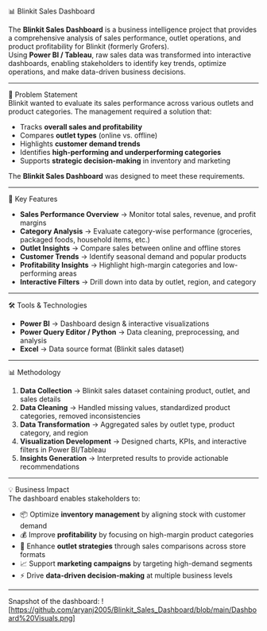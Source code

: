  📊 Blinkit Sales Dashboard  

The **Blinkit Sales Dashboard** is a business intelligence project that provides a comprehensive analysis of sales performance, outlet operations, and product profitability for Blinkit (formerly Grofers).  
Using **Power BI / Tableau**, raw sales data was transformed into interactive dashboards, enabling stakeholders to identify key trends, optimize operations, and make data-driven business decisions.  

---

 📝 Problem Statement  
Blinkit wanted to evaluate its sales performance across various outlets and product categories. The management required a solution that:  
- Tracks **overall sales and profitability**  
- Compares **outlet types** (online vs. offline)  
- Highlights **customer demand trends**  
- Identifies **high-performing and underperforming categories**  
- Supports **strategic decision-making** in inventory and marketing  

The **Blinkit Sales Dashboard** was designed to meet these requirements.  

---

🚀 Key Features  
- **Sales Performance Overview** → Monitor total sales, revenue, and profit margins  
- **Category Analysis** → Evaluate category-wise performance (groceries, packaged foods, household items, etc.)  
- **Outlet Insights** → Compare sales between online and offline stores  
- **Customer Trends** → Identify seasonal demand and popular products  
- **Profitability Insights** → Highlight high-margin categories and low-performing areas  
- **Interactive Filters** → Drill down into data by outlet, region, and category  

---

🛠️ Tools & Technologies  
- **Power BI** → Dashboard design & interactive visualizations  
- **Power Query Editor / Python** → Data cleaning, preprocessing, and analysis  
- **Excel** → Data source format (Blinkit sales dataset)  

---

 📊 Methodology  
1. **Data Collection** → Blinkit sales dataset containing product, outlet, and sales details  
2. **Data Cleaning** → Handled missing values, standardized product categories, removed inconsistencies  
3. **Data Transformation** → Aggregated sales by outlet type, product category, and region  
4. **Visualization Development** → Designed charts, KPIs, and interactive filters in Power BI/Tableau  
5. **Insights Generation** → Interpreted results to provide actionable recommendations  

---

💡 Business Impact  
The dashboard enables stakeholders to:  
- 📦 Optimize **inventory management** by aligning stock with customer demand  
- 💰 Improve **profitability** by focusing on high-margin product categories  
- 🏬 Enhance **outlet strategies** through sales comparisons across store formats  
- 📈 Support **marketing campaigns** by targeting high-demand segments  
- ⚡ Drive **data-driven decision-making** at multiple business levels  

---

Snapshot of the dashboard: ![https://github.com/aryanj2005/Blinkit_Sales_Dashboard/blob/main/Dashboard%20Visuals.png]




